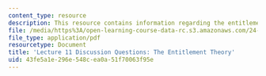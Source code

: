 ```yaml
---
content_type: resource
description: This resource contains information regarding the entitlement theory.
file: /media/https%3A/open-learning-course-data-rc.s3.amazonaws.com/24-04j-justice-spring-2012/43fe5a1e296e548cea0a51f70063f95e_MIT24_04JS12_disc11.pdf
file_type: application/pdf
resourcetype: Document
title: 'Lecture 11 Discussion Questions: The Entitlement Theory'
uid: 43fe5a1e-296e-548c-ea0a-51f70063f95e
---
```

